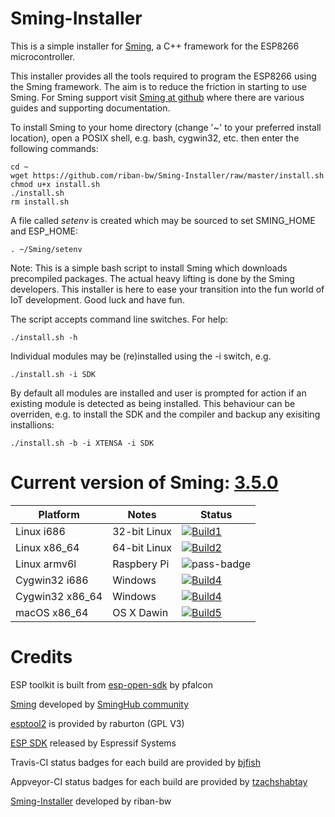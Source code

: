 # Sming-Installer
This is a simple installer for [Sming](https://github.com/SmingHub/Sming), a C++ framework for the ESP8266 microcontroller.

This installer provides all the tools required to program the ESP8266 using the Sming framework. The aim is to reduce the friction in starting to use Sming. For Sming support visit [Sming at github](https://github.com/SmingHub/Sming) where there are various guides and supporting documentation.

To install Sming to your home directory (change '~' to your preferred install location), open a POSIX shell, e.g. bash, cygwin32, etc. then enter the following commands:

```
cd ~
wget https://github.com/riban-bw/Sming-Installer/raw/master/install.sh
chmod u+x install.sh
./install.sh
rm install.sh
```

A file called _setenv_ is created which may be sourced to set SMING_HOME and ESP_HOME:

```
. ~/Sming/setenv
```

Note: This is a simple bash script to install Sming which downloads precompiled packages. The actual heavy lifting is done by the Sming developers. This installer is here to ease your transition into the fun world of IoT development. Good luck and have fun.

The script accepts command line switches. For help:

```
./install.sh -h
```

Individual modules may be (re)installed using the -i switch, e.g.

```
./install.sh -i SDK
```

By default all modules are installed and user is prompted for action if an existing module is detected as being installed. This behaviour can be overriden, e.g. to install the SDK and the compiler and backup any exisiting installions:

```
./install.sh -b -i XTENSA -i SDK
```

# Current version of Sming: [3.5.0](https://github.com/SmingHub/Sming/releases/tag/3.5.0)

| Platform         | Notes        |  Status                                           |
|------------------|--------------|---------------------------------------------------|
| Linux i686       | 32-bit Linux | [![Build1][Linux_i686-badge]][travis-link]      |
| Linux x86_64     | 64-bit Linux | [![Build2][Linux_x86_64-badge]][travis-link]      |
| Linux armv6l     | Raspbery Pi  | ![pass-badge]                                     |
| Cygwin32 i686    | Windows      | [![Build4][Cygwin32_i686-badge]][appveyor-link]   |
| Cygwin32 x86_64  | Windows      | [![Build4][Cygwin32_x86_64-badge]][appveyor-link] |
| macOS x86_64     | OS X Dawin   | [![Build5][OSX-badge]][travis-link]               |

[pass-badge]: https://img.shields.io/badge/build-passing-brightgreen.svg
[fail-badge]: https://img.shields.io/badge/build-failure-red.svg
[Linux_i686-badge]: https://travis-matrix-badges.herokuapp.com/repos/riban-bw/Sming-Installer/branches/master/2
[Linux_x86_64-badge]: https://travis-matrix-badges.herokuapp.com/repos/riban-bw/Sming-Installer/branches/master/1
[Linux_armv6l-badge]: https://ci.appveyor.com/api/projects/status/3tcob4ifowxd5jfg?svg=true
[Cygwin32_i686-badge]: https://appveyor-matrix-badges.herokuapp.com/repos/riban-bw/Sming-Installer/branch/master/1
[Cygwin32_x86_64-badge]: https://appveyor-matrix-badges.herokuapp.com/repos/riban-bw/Sming-Installer/branch/master/2
[OSX-badge]: https://travis-matrix-badges.herokuapp.com/repos/riban-bw/Sming-Installer/branches/master/3

[travis-link]: https://travis-ci.org/riban-bw/Sming-Installer
[appveyor-link]: https://ci.appveyor.com/project/riban-bw/Sming-Installer

# Credits

ESP toolkit is built from [esp-open-sdk](https://github.com/pfalcon/esp-open-sdk) by pfalcon

[Sming](https://github.com/SmingHub/Sming) developed by [SmingHub community](https://github.com/SmingHub/Sming/graphs/contributors)

[esptool2](https://github.com/raburton/esptool2) is provided by raburton (GPL V3)

[ESP SDK](http://bbs.espressif.com/viewforum.php?f=46) released by Espressif Systems

Travis-CI status badges for each build are provided by [bjfish](https://github.com/bjfish/travis-matrix-badges)

Appveyor-CI status badges for each build are provided by [tzachshabtay](https://github.com/tzachshabtay/appveyor-matrix-badges)

[Sming-Installer](https://github.com/riban-bw/Sming-Installer) developed by riban-bw
